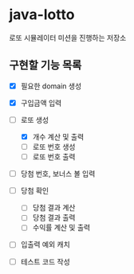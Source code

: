 # java-lotto
로또 시뮬레이터 미션을 진행하는 저장소

## 구현할 기능 목록

* [x] 필요한 domain 생성
* [x] 구입금액 입력
* [ ] 로또 생성
    * [x] 개수 계산 및 출력
    * [ ] 로또 번호 생성
    * [ ] 로또 번호 출력 
* [ ] 당첨 번호, 보너스 볼 입력
* [ ] 당첨 확인
    * [ ] 당첨 결과 계산
    * [ ] 당첨 결과 출력
    * [ ] 수익률 계산 및 출력
* [ ] 입출력 예외 캐치
* [ ] 테스트 코드 작성


